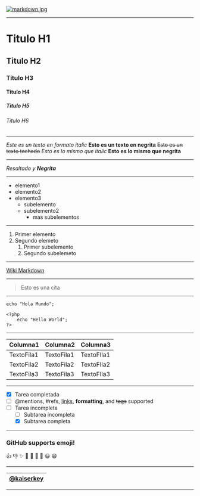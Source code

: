 <!-- Agregar IMagenes -->
[![markdown.jpg](https://i.postimg.cc/nzSPWWxh/markdown.jpg)](https://postimg.cc/YGgRGbj5)

<!-- Tutulos -->
___
# Titulo H1
## Titulo H2
### Titulo H3
#### Titulo H4
##### Titulo H5
###### Titulo H6

<!-- Tipos de resaltado -->
___
*Este es un texto en formato italic*
**Esto es un texto en negrita**
~~Esto es un texto tachado~~
_Esto es lo mismo que italic_
__Esto es lo mismo que negrita__

<!-- Combinando resaltados -->
___
*Resaltado y **Negrita***

<!-- Listas desordenadas UL -->
___
* elemento1
* elemento2
* elemento3
  * subelemento
  * subelemento2
    * mas subelementos

<!-- LIstas ordenadas OL -->
___
1. Primer elemento
2. Segundo elemeto
   1. Primer subelemento
   2. Segundo subelemeto
___
<!-- Enlaces -->
[Wiki Markdown](https://es.wikipedia.org/wiki/Markdown "Pagina web de Markdown")
<!-- Linea divisiora -->
---
<!-- Citas, referencias -->

> Esto es una cita

<!-- Colocar codigo -->
___
`echo "Hola Mundo";`

```
<?php
    echo "Hello World";
?>

```
___
<!-- Generar tablas -->

|Columna1|Columna2|Columna3|
|--------|--------|--------|
|TextoFila1|TextoFila1|TextoFIla1|
|TextoFila2|TextoFila2|TextoFIla2|
|TextoFila3|TextoFila3|TextoFIla3|
___

<!-- Listas de tareas -->
- [x] Tarea completada
- [ ] @mentions, #refs, [links](),
**formatting**, and <del>tags</del>
supported
- [ ] Tarea incompleta
  - [ ] Subtarea incompleta
  - [x] Subtarea completa

<!-- Emoji -->
___
### **GitHub supports emoji!**
:+1: :-1: :sparkles: :camel: :tada:
:rocket: :metal: :smiley: :smile: 

<!-- Menciones nombres de usuarios -->
___


 |[@kaiserkey](https://github.com/kaiserkey)|
 | - |

 ___